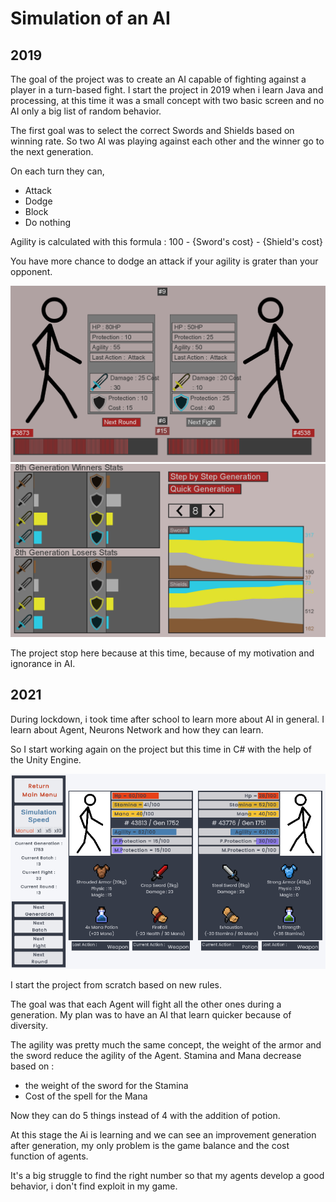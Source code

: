 
# Simulation of an AI

## 2019
The goal of the project was to create an AI capable of fighting against a player in a turn-based fight.
I start the project in 2019 when i learn Java and processing, at this time it was a small concept with two basic screen and no AI only a big list of random behavior. 

The first goal was to select the correct Swords and Shields based on winning rate. So two AI was playing against each other and the winner go to the next generation. 

On each turn they can, 
- Attack 
- Dodge 
- Block
- Do nothing

Agility is calculated with this formula : 100 - {Sword's cost} - {Shield's cost}

You have more chance to dodge an attack if your agility is grater than your opponent.

 <img src="images/IA_FIGHT_SCREEN_V1.png"/>

 <img src="images/IA_GENERATION_V1.png"/>

 The project stop here because at this time, because of my motivation and ignorance in AI.

## 2021

During lockdown, i took time after school to learn more about AI in general. I learn about Agent, Neurons Network and how they can learn.

So I start working again on the project but this time in C# with the help of the Unity Engine.

 <img src="images/IA_FIGHT_SCREEN.png"/>

 I start the project from scratch based on new rules.


 The goal was that each Agent will fight all the other ones during a generation. 
 My plan was to have an AI that learn quicker because of diversity.

The agility was pretty much the same concept, the weight of the armor and the sword reduce the agility of the Agent.
Stamina and Mana decrease based on : 
- the weight of the sword for the Stamina
- Cost of the spell for the Mana

Now they can do 5 things instead of 4 with the addition of potion.

At this stage the Ai is learning and we can see an improvement generation after generation, my only problem is the game balance and the cost function of agents.

It's a big struggle to find the right number so that my agents develop a good behavior, i don't find exploit in my game.